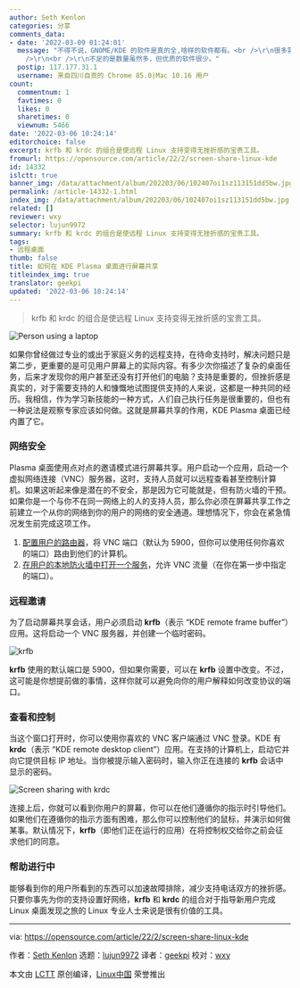 ```yaml
---
author: Seth Kenlon
categories: 分享
comments_data:
- date: '2022-03-09 01:24:01'
  message: "不得不说，GNOME/KDE 的软件是真的全,啥样的软件都有。<br />\r\n很多需求/操作可以让用户不用跳出 GNOME/KDE，保证了一致的操作体验。<br
    />\r\n<br />\r\n不足的是数量虽然多，但优质的软件很少。"
  postip: 117.177.31.1
  username: 来自四川自贡的 Chrome 85.0|Mac 10.16 用户
count:
  commentnum: 1
  favtimes: 0
  likes: 0
  sharetimes: 0
  viewnum: 5466
date: '2022-03-06 10:24:14'
editorchoice: false
excerpt: krfb 和 krdc 的组合是使远程 Linux 支持变得无挫折感的宝贵工具。
fromurl: https://opensource.com/article/22/2/screen-share-linux-kde
id: 14332
islctt: true
banner_img: /data/attachment/album/202203/06/102407oi1sz113151dd5bw.jpg
permalink: /article-14332-1.html
index_img: /data/attachment/album/202203/06/102407oi1sz113151dd5bw.jpg.thumb.jpg
related: []
reviewer: wxy
selector: lujun9972
summary: krfb 和 krdc 的组合是使远程 Linux 支持变得无挫折感的宝贵工具。
tags:
- 远程桌面
thumb: false
title: 如何在 KDE Plasma 桌面进行屏幕共享
titleindex_img: true
translator: geekpi
updated: '2022-03-06 10:24:14'
---
```



> 
> krfb 和 krdc 的组合是使远程 Linux 支持变得无挫折感的宝贵工具。
> 
> 
> 


![](/data/attachment/album/202203/06/102407oi1sz113151dd5bw.jpg "Person using a laptop")


如果你曾经做过专业的或出于家庭义务的远程支持，在待命支持时，解决问题只是第二步，更重要的是可见用户屏幕上的实际内容。有多少次你描述了复杂的桌面任务，后来才发现你的用户甚至还没有打开他们的电脑？支持是重要的，但挫折感是真实的，对于需要支持的人和慷慨地试图提供支持的人来说，这都是一种共同的经历。我相信，作为学习新技能的一种方式，人们自己执行任务是很重要的，但也有一种说法是观察专家应该如何做。这就是屏幕共享的作用，KDE Plasma 桌面已经内置了它。


### 网络安全


Plasma 桌面使用点对点的邀请模式进行屏幕共享。用户启动一个应用，启动一个虚拟网络连接（VNC）服务器，这时，支持人员就可以远程查看甚至控制计算机。如果这听起来像是潜在的不安全，那是因为它可能就是，但有防火墙的干预。如果你是一个与你不在同一网络上的人的支持人员，那么你必须在屏幕共享工作之前建立一个从你的网络到你的用户的网络的安全通道。理想情况下，你会在紧急情况发生前完成这项工作。


1. [配置用户的路由器](https://opensource.com/article/20/9/firewall)，将 VNC 端口（默认为 5900，但你可以使用任何你喜欢的端口）路由到他们的计算机。
2. [在用户的本地防火墙中打开一个服务](https://opensource.com/article/19/7/make-linux-stronger-firewalls)，允许 VNC 流量（在你在第一步中指定的端口）。


### 远程邀请


为了启动屏幕共享会话，用户必须启动 **krfb**（表示 “KDE remote frame buffer”）应用。这将启动一个 VNC 服务器，并创建一个临时密码。


![krfb](/data/attachment/album/202203/06/102415ksljos1myoyzofmr.jpg "krfb")


**krfb** 使用的默认端口是 5900，但如果你需要，可以在 **krfb** 设置中改变。不过，这可能是你想提前做的事情，这样你就可以避免向你的用户解释如何改变协议的端口。


### 查看和控制


当这个窗口打开时，你可以使用你喜欢的 VNC 客户端通过 VNC 登录。KDE 有 **krdc**（表示 “KDE remote desktop client”）应用。在支持的计算机上，启动它并向它提供目标 IP 地址。当你被提示输入密码时，输入你正在连接的 **krfb** 会话中显示的密码。


![Screen sharing with krdc](/data/attachment/album/202203/06/102416bbpygc8g4bz0oglx.jpg "Screen sharing with krdc")


连接上后，你就可以看到你用户的屏幕，你可以在他们遵循你的指示时引导他们。如果他们在遵循你的指示方面有困难，那么你可以控制他们的鼠标，并演示如何做某事。默认情况下，**krfb**（即他们正在运行的应用）在将控制权交给你之前会征求他们的同意。


### 帮助进行中


能够看到你的用户所看到的东西可以加速故障排除，减少支持电话双方的挫折感。只要你事先为你的支持设置好网络，**krfb** 和 **krdc** 的组合对于指导新用户完成 Linux 桌面发现之旅的 Linux 专业人士来说是很有价值的工具。




---


via: <https://opensource.com/article/22/2/screen-share-linux-kde>


作者：[Seth Kenlon](https://opensource.com/users/seth) 选题：[lujun9972](https://github.com/lujun9972) 译者：[geekpi](https://github.com/geekpi) 校对：[wxy](https://github.com/wxy)


本文由 [LCTT](https://github.com/LCTT/TranslateProject) 原创编译，[Linux中国](https://linux.cn/) 荣誉推出